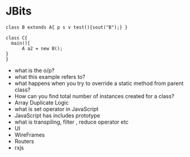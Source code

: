 # JBits

```class A{ p s v test(){sout("A");} }
class B extends A{ p s v test(){sout("B");} }

class C{
  main(){
      A a2 = new B();
}
}
```

* what is the o/p?
* what this example refers to?
* what happens when you try to override a static method from parent class?  
* How can you find total number of instances created for a class?  
* Array Duplicate Logic 
* what is set operator in JavaScript
* JavaScript has includes prototype
* what is transpiling, filter , reduce operator etc 
* UI
* WireFrames
* Routers  
* rxjs


